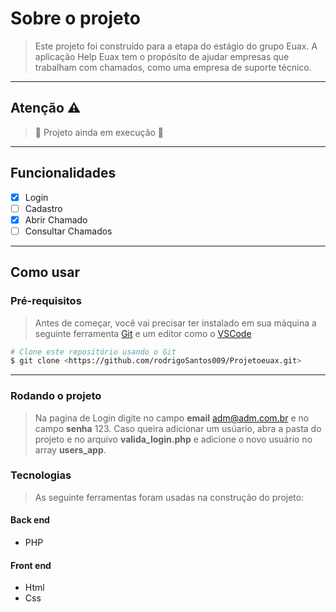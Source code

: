 # Sobre o projeto
> Este projeto foi construído para a etapa do estágio do grupo Euax. A aplicação Help Euax tem o propósito de ajudar empresas que trabalham com chamados, como uma empresa de suporte técnico.
---
## Atenção ⚠️

> 🚧 Projeto ainda em execução 🚧

---

## Funcionalidades

- [x] Login
- [ ] Cadastro
- [x] Abrir Chamado
- [ ] Consultar Chamados

---

## Como usar

### Pré-requisitos

> Antes de começar, você vai precisar ter instalado em sua máquina a seguinte ferramenta [Git](https://git-scm.com) e um editor como o [VSCode](https://code.visualstudio.com/)


```bash
# Clone este repositório usando o Git
$ git clone <https://github.com/rodrigoSantos009/Projetoeuax.git>
```
---

### Rodando o projeto

> Na pagina de Login digite no campo **email** adm@adm.com.br e no campo **senha** 123. Caso queira adicionar um usúario, abra a pasta do projeto e no arquivo **valida_login.php** e adicione o novo usuário no array **users_app**.

### Tecnologias

> As seguinte ferramentas foram usadas na construção do projeto:
#### Back end
- PHP

#### Front end
- Html
- Css


